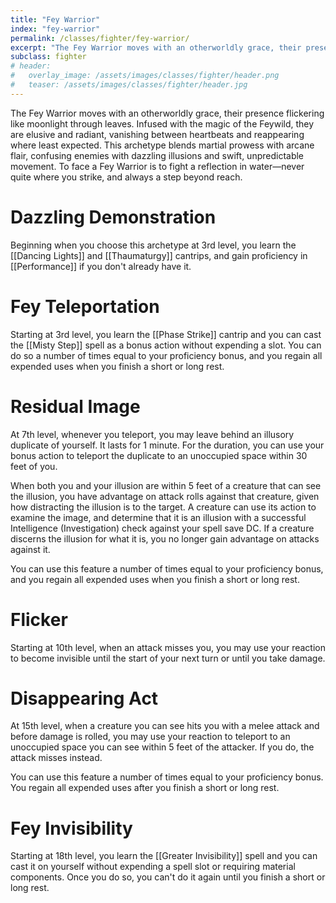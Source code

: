 ```yaml
---
title: "Fey Warrior"
index: "fey-warrior"
permalink: /classes/fighter/fey-warrior/
excerpt: "The Fey Warrior moves with an otherworldly grace, their presence flickering like moonlight through leaves."
subclass: fighter
# header:
#   overlay_image: /assets/images/classes/fighter/header.png
#   teaser: /assets/images/classes/fighter/header.jpg
---
```

The Fey Warrior moves with an otherworldly grace, their presence flickering like moonlight through leaves. Infused with the magic of the Feywild, they are elusive and radiant, vanishing between heartbeats and reappearing where least expected. This archetype blends martial prowess with arcane flair, confusing enemies with dazzling illusions and swift, unpredictable movement. To face a Fey Warrior is to fight a reflection in water—never quite where you strike, and always a step beyond reach.


# Dazzling Demonstration 
Beginning when you choose this archetype at 3rd level, you learn the [[Dancing Lights]] and [[Thaumaturgy]] cantrips, and gain proficiency in [[Performance]] if you don't already have it.

# Fey Teleportation
Starting at 3rd level, you learn the [[Phase Strike]] cantrip and you can cast the [[Misty Step]] spell as a bonus action without expending a slot. You can do so a number of times equal to your proficiency bonus, and you regain all expended uses when you finish a short or long rest.

# Residual Image
At 7th level, whenever you teleport, you may leave behind an illusory duplicate of yourself. It lasts for 1 minute. For the duration, you can use your bonus action to teleport the duplicate to an unoccupied space within 30 feet of you.

When both you and your illusion are within 5 feet of a creature that can see the illusion, you have advantage on attack rolls against that creature, given how distracting the illusion is to the target. A creature can use its action to examine the image, and determine that it is an illusion with a successful Intelligence (Investigation) check against your spell save DC. If a creature discerns the illusion for what it is, you no longer gain advantage on attacks against it.

You can use this feature a number of times equal to your proficiency bonus, and you regain all expended uses when you finish a short or long rest.


# Flicker
Starting at 10th level, when an attack misses you, you may use your reaction to become invisible until the start of your next turn or until you take damage.

# Disappearing Act
At 15th level, when a creature you can see hits you with a melee attack and before damage is rolled, you may use your reaction to teleport to an unoccupied space you can see within 5 feet of the attacker. If you do, the attack misses instead.

You can use this feature a number of times equal to your proficiency bonus. You regain all expended uses after you finish a short or long rest.

# Fey Invisibility
Starting at 18th level, you learn the [[Greater Invisibility]] spell and you can cast it on yourself without expending a spell slot or requiring material components. Once you do so, you can't do it again until you finish a short or long rest.